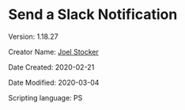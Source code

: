 # Send a Slack Notification

Version: 1.18.27

Creator Name: [Joel Stocker](https://github.com/scriptbased)

Date Created: 2020-02-21

Date Modified: 2020-03-04

Scripting language: PS
